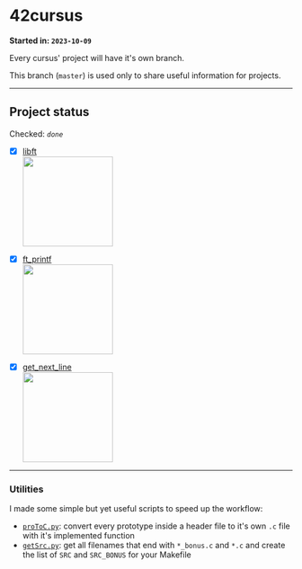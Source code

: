 # 42cursus

**Started in: `2023-10-09`**

Every cursus' project will have it's own branch.

This branch (`master`) is used only to share useful information for projects.

---

## Project status

Checked: *`done`*

- [x] [libft<br><img src="https://github.com/Sandoramix/42cursus/assets/70036883/94a9fac7-a6a1-43b8-b80f-f20e3f65c8bf" style="height: 160px;object-fit: scale-down;">](https://github.com/Sandoramix/42cursus/tree/libft)
- [x] [ft_printf<br><img src="https://github.com/Sandoramix/42cursus/assets/70036883/6b116105-06d1-4915-98bd-6355513e55d6" style="height: 160px;object-fit: scale-down;">](https://github.com/Sandoramix/42cursus/tree/ft_printf)
- [x] [get_next_line<br><img src="https://github.com/Sandoramix/42cursus/assets/70036883/8485fb9f-0ef5-47b0-a663-3cfcf90bf989" style="height: 160px;object-fit: scale-down;">](https://github.com/Sandoramix/42cursus/tree/get_next_line)


---

### Utilities

I made some simple but yet useful scripts to speed up the workflow:

- [`proToC.py`]("./utils/proToC.py"): convert every prototype inside a header file to it's own `.c` file with it's implemented function
- [`getSrc.py`]("./utils/getSrc.py"): get all filenames that end with `*_bonus.c` and `*.c` and create the list of `SRC` and `SRC_BONUS` for your Makefile

